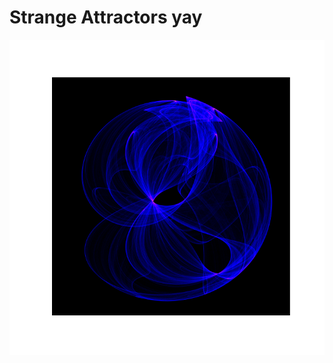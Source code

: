 # Strange Attractors yay

![./figures/convergence_orbweaver_gnuplot2.png](./figures/convergence_orbweaver_gnuplot2.png)

